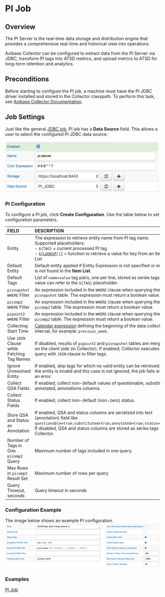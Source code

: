 # PI Job

## Overview

The PI Server is the real-time data storage and distribution engine that provides a comprehensive real-time and historical view into operations

Axibase Collector can be configured to extract data from the PI Server via JDBC, transform PI tags into ATSD metrics, and upload metrics to ATSD for long-term retention and analytics.

## Preconditions

Before starting to configure the PI job, a machine must have the PI JDBC driver installed and stored in the Collector classpath. To perform this task, see [Axibase Collector Documentation](examples/pi/export-metrics.md#provide-axibase-collector-with-pi-jdbc-driver).

## Job Settings

Just like the general [JDBC job](jdbc.md), PI job has a **Data Source** field. This allows a user to select the configured PI JDBC data source.

![JDBC job settings](examples/pi/images/pi-job.png)

### PI Configuration

To configure a PI job, click **Create Configuration**.
Use the table below to set configuration parameters.

| FIELD              | DESCRIPTION  |
| :----------------- |:-------------|
| Entity | The expression to retrieve entity name from PI tag name. Supported placeholders:<BR>- `${TAG}` = current processed PI tag<BR>- [`${LOOKUP()}`](placeholders.md#lookup-function) = function to retrieve a value for key from an Item List |
| Default Entity | Default entity applied if Entity Expression is not specified or entity is not found in the **Item List**. |
| Default Tags | List of `name=value` tag pairs, one per line, stored as series tags. Tag value can refer to the `${TAG}` placeholder. |
| `pisnapshot WHERE` Filter | An expression included in the `WHERE` clause when querying the `pisnapshot` table. The expression must return a boolean value. |
| `picomp2 WHERE` Filter | An expression included in the `WHERE` clause when querying the `picomp2` table. The expression must return a boolean value. |
| `pipoint2 WHERE` Filter | An expression included in the `WHERE` clause when querying the `picomp2` table. The expression must return a boolean value. |
| Collecting Start Time | [Calendar expression](https://axibase.com/docs/atsd/shared/calendar.html) defining the beginning of the data collection interval, for example: `previous_week`. |
| Use `JOIN` Clause while Fetching Tag Names | If disabled, results of `pipoint2` and `pisnapshot` tables are merged on the client side (in Collector). If enabled, Collector executes one query with `JOIN` clause to filter tags. |
| Ignore Unresolved Entity | If enabled, skip tags for which no valid entity can be retrieved. If the entity is invalid and this case is not ignored, the job fails with an error. |
| Collect QSA Fields | If enabled, collect non-default values of questionable, substituted, annotated, annotations columns. |
| Collect Status Fields | If enabled, collect non-default (non-zero) status. |
| Store QSA and Status as Annotation | If enabled, QSA and status columns are serialized into text (annotation) field like `questionable=true;substituted=true;annotated=true;status=-253`.<BR>If disabled, QSA and status columns are stored as series tags by Collector. |
| Number of Tags in One `picomp2` Query | Maximum number of tags included in one query. |
| Max Rows in `picomp2` Result Set | Maximum number of rows per query |
| Query Timeout, seconds | Query timeout in seconds |

### Configuration Example

The image below shows an example PI configuration.
![](examples/pi/images/pi-config.png)

### Examples

[PI Job](examples/pi/export-archive-data.md)